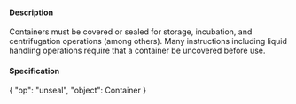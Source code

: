 #### **Description**
Containers must be covered or sealed for storage, incubation, and centrifugation operations (among others).
Many instructions including liquid handling operations require that a container be uncovered before use.

#### **Specification**
{
  "op": "unseal",
  "object": Container
}

